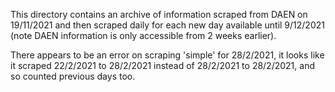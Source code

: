 This directory contains an archive of information scraped from DAEN on 19/11/2021 and then scraped daily for each new day available until 9/12/2021 (note DAEN information is only accessible from 2 weeks earlier).

There appears to be an error on scraping 'simple' for 28/2/2021, it looks like it scraped 22/2/2021 to 28/2/2021 instead of 28/2/2021 to 28/2/2021, and so counted previous days too.